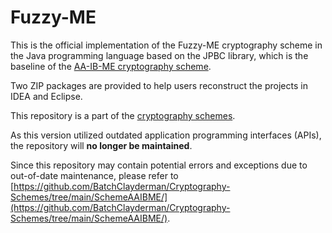 # Fuzzy-ME

This is the official implementation of the Fuzzy-ME cryptography scheme in the Java programming language based on the JPBC library, which is the baseline of the [AA-IB-ME cryptography scheme](https://github.com/BatchClayderman/AA-IB-ME). 

Two ZIP packages are provided to help users reconstruct the projects in IDEA and Eclipse. 

This repository is a part of the [cryptography schemes](https://github.com/BatchClayderman/Cryptography-Schemes). 

As this version utilized outdated application programming interfaces (APIs), the repository will **no longer be maintained**. 

Since this repository may contain potential errors and exceptions due to out-of-date maintenance, please refer to [https://github.com/BatchClayderman/Cryptography-Schemes/tree/main/SchemeAAIBME/](https://github.com/BatchClayderman/Cryptography-Schemes/tree/main/SchemeAAIBME/). 
